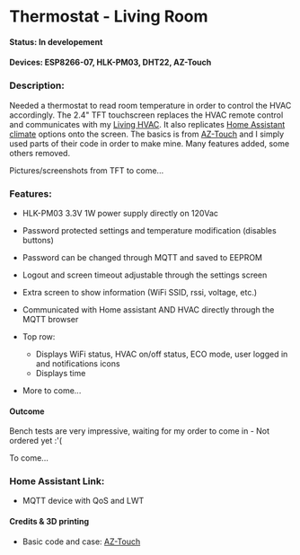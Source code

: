 # Thermostat - Living Room #

#### Status: In developement ####

#### Devices: ESP8266-07, HLK-PM03, DHT22, AZ-Touch ####

### Description: ###
Needed a thermostat to read room temperature in order to control the HVAC accordingly.
The 2.4" TFT touchscreen replaces the HVAC remote control and communicates with my [Living HVAC](https://github.com/SupremeSports/HA-Domotic/tree/master/Devices/Heaters%20and%20Thermostats/Living%20HVAC).
It also replicates [Home Assistant climate](https://www.home-assistant.io/integrations/climate/) options onto the screen.
The basics is from [AZ-Touch](https://www.hwhardsoft.de/english/projects/arduitouch-esp/) and I simply used parts of their code in order to make mine. Many features added, some others removed.

Pictures/screenshots from TFT to come...
<!-- ![alt text](images/AddedControl.jpg "Control Board")

![alt text](images/IRdiode.jpg "IR LED setup")

![alt text](images/TempSencor.jpg "Temperature Sensor") -->

### Features: ###
- HLK-PM03 3.3V 1W power supply directly on 120Vac
- Password protected settings and temperature modification (disables buttons)
- Password can be changed through MQTT and saved to EEPROM
- Logout and screen timeout adjustable through the settings screen
- Extra screen to show information (WiFi SSID, rssi, voltage, etc.)
- Communicated with Home assistant AND HVAC directly through the MQTT browser

- Top row:
    - Displays WiFi status, HVAC on/off status, ECO mode, user logged in and notifications icons
    - Displays time
- More to come...

#### Outcome ####
Bench tests are very impressive, waiting for my order to come in - Not ordered yet :'(

To come...

### Home Assistant Link: ###
- MQTT device with QoS and LWT

#### Credits & 3D printing
- Basic code and case: [AZ-Touch](https://www.hwhardsoft.de/english/projects/arduitouch-esp/)
